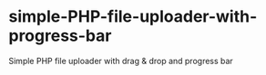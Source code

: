 # simple-PHP-file-uploader-with-progress-bar
Simple PHP file uploader with drag &amp; drop and progress bar
